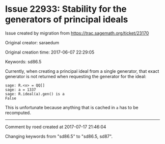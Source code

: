 # Issue 22933: Stability for the generators of principal ideals

Issue created by migration from https://trac.sagemath.org/ticket/23170

Original creator: saraedum

Original creation time: 2017-06-07 22:29:05

Keywords: sd86.5

Currently, when creating a principal ideal from a single generator, that exact generator is not returned when requesting the generator for the ideal:

```
sage: R.<x> = QQ[]
sage: a = 1337
sage: R.ideal(a).gen() is a
False
```


This is unfortunate because anything that is cached in `a` has to be recomputed.


---

Comment by roed created at 2017-07-17 21:46:04

Changing keywords from "sd86.5" to "sd86.5, sd87".
